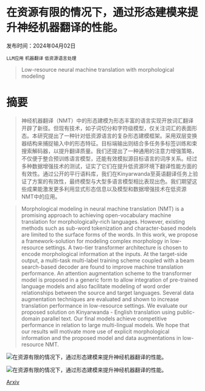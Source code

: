 # 在资源有限的情况下，通过形态建模来提升神经机器翻译的性能。

发布时间：2024年04月02日

`LLM应用` `机器翻译` `低资源语言处理`

> Low-resource neural machine translation with morphological modeling

# 摘要

> 神经机器翻译（NMT）中的形态建模为形态丰富的语言实现开放词汇翻译开辟了新径。但现有技术，如子词切分和字符级模型，仅关注词汇的表面形态。本研究提出了一种针对低资源语言的复杂形态建模框架。采用双层变换器结构来捕捉输入中的形态特征。目标端输出则结合多任务多标签训练和束搜索解码器，以提升翻译质量。我们还提出了一种通用的注意力增强策略，不仅便于整合预训练语言模型，还能有效模拟源目标语言的词序关系。经过多种数据增强技术的测试，证实了它们在提升低资源环境下翻译性能方面的有效性。通过公开的平行语料库，我们在Kinyarwanda至英语翻译任务上验证了方案的有效性，最终模型与大型多语言模型相比表现出色。我们期望这些成果能激发更多利用显式形态信息以及模型和数据增强技术在低资源NMT中的应用。

> Morphological modeling in neural machine translation (NMT) is a promising approach to achieving open-vocabulary machine translation for morphologically-rich languages. However, existing methods such as sub-word tokenization and character-based models are limited to the surface forms of the words. In this work, we propose a framework-solution for modeling complex morphology in low-resource settings. A two-tier transformer architecture is chosen to encode morphological information at the inputs. At the target-side output, a multi-task multi-label training scheme coupled with a beam search-based decoder are found to improve machine translation performance. An attention augmentation scheme to the transformer model is proposed in a generic form to allow integration of pre-trained language models and also facilitate modeling of word order relationships between the source and target languages. Several data augmentation techniques are evaluated and shown to increase translation performance in low-resource settings. We evaluate our proposed solution on Kinyarwanda - English translation using public-domain parallel text. Our final models achieve competitive performance in relation to large multi-lingual models. We hope that our results will motivate more use of explicit morphological information and the proposed model and data augmentations in low-resource NMT.

![在资源有限的情况下，通过形态建模来提升神经机器翻译的性能。](../../../paper_images/2404.02392/x1.png)

![在资源有限的情况下，通过形态建模来提升神经机器翻译的性能。](../../../paper_images/2404.02392/x2.png)

[Arxiv](https://arxiv.org/abs/2404.02392)